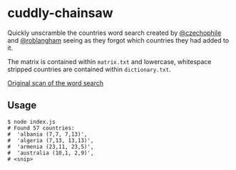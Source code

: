 # cuddly-chainsaw

Quickly unscramble the countries word search created by [@czechophile](https://twitter.com/czechophile) and [@roblangham](https://twitter.com/roblangham) seeing as they forgot which countries they had added to it.

The matrix is contained within `matrix.txt` and lowercase, whitespace stripped countries are contained within `dictionary.txt`.

[Original scan of the word search](./IMG_3934.jpg)

## Usage

```
$ node index.js
# Found 57 countries:
#  'albania (7,7, 7,13)',
#  'algeria (7,13, 13,13)',
#  'armenia (23,11, 23,5)',
#  'australia (10,1, 2,9)',
# <snip>
```
